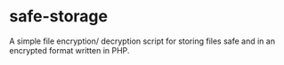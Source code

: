 # safe-storage
A simple file encryption/ decryption script for storing files safe and in an encrypted format written in PHP.
